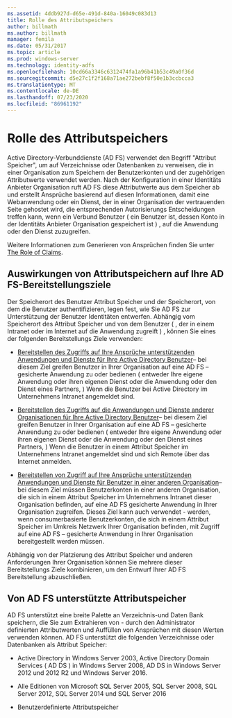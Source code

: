 ```yaml
---
ms.assetid: 4ddb927d-d65e-491d-840a-16049c083d13
title: Rolle des Attributspeichers
author: billmath
ms.author: billmath
manager: femila
ms.date: 05/31/2017
ms.topic: article
ms.prod: windows-server
ms.technology: identity-adfs
ms.openlocfilehash: 10cd66a3346c6312474fa1a96b41b53c49a0f36d
ms.sourcegitcommit: d5e27c1f2f168a71ae272bebf8f50e1b3ccbcca3
ms.translationtype: MT
ms.contentlocale: de-DE
ms.lasthandoff: 07/23/2020
ms.locfileid: "86961192"
---
```

# <a name="the-role-of-attribute-stores"></a>Rolle des Attributspeichers
Active Directory-Verbunddienste (AD FS) verwendet den Begriff "Attribut Speicher", um auf Verzeichnisse oder Datenbanken zu verweisen, die in einer Organisation zum Speichern der Benutzerkonten und der zugehörigen Attributwerte verwendet werden. Nach der Konfiguration in einer Identitäts Anbieter Organisation ruft AD FS diese Attributwerte aus dem Speicher ab und erstellt Ansprüche basierend auf diesen Informationen, damit eine Webanwendung oder ein Dienst, der in einer Organisation der vertrauenden Seite gehostet wird, die entsprechenden Autorisierungs Entscheidungen treffen kann, wenn ein Verbund Benutzer \( ein Benutzer ist, dessen Konto in der Identitäts Anbieter Organisation gespeichert ist \) , auf die Anwendung oder den Dienst zuzugreifen.  
  
Weitere Informationen zum Generieren von Ansprüchen finden Sie unter [The Role of Claims](The-Role-of-Claims.md).  
  
## <a name="how-attribute-stores-fit-in-with-your-ad-fs-deployment-goals"></a>Auswirkungen von Attributspeichern auf Ihre AD FS-Bereitstellungsziele  
Der Speicherort des Benutzer Attribut Speicher und der Speicherort, von dem die Benutzer authentifizieren, legen fest, wie Sie AD FS zur Unterstützung der Benutzer Identitäten entwerfen. Abhängig vom Speicherort des Attribut Speicher und von dem Benutzer \( , der in einem Intranet oder im Internet auf die Anwendung zugreift \) , können Sie eines der folgenden Bereitstellungs Ziele verwenden:  
  
-   [Bereitstellen des Zugriffs auf Ihre Ansprüche unterstützenden Anwendungen und Dienste für Ihre Active Directory Benutzer](/previous-versions/windows/it-pro/windows-server-2012-R2-and-2012/dd807071(v=ws.11))– bei diesem Ziel greifen Benutzer in Ihrer Organisation auf eine AD FS – gesicherte Anwendung zu oder bedienen \( entweder Ihre eigene Anwendung oder ihren eigenen Dienst oder die Anwendung oder den Dienst eines Partners, \) Wenn die Benutzer bei Active Directory im Unternehmens Intranet angemeldet sind.  
  
-   [Bereitstellen des Zugriffs auf die Anwendungen und Dienste anderer Organisationen für Ihre Active Directory Benutzer](/previous-versions/windows/it-pro/windows-server-2012-R2-and-2012/dd807123(v=ws.11))– bei diesem Ziel greifen Benutzer in Ihrer Organisation auf eine AD FS – gesicherte Anwendung zu oder bedienen \( entweder Ihre eigene Anwendung oder ihren eigenen Dienst oder die Anwendung oder den Dienst eines Partners, \) Wenn die Benutzer in einem Attribut Speicher im Unternehmens Intranet angemeldet sind und sich Remote über das Internet anmelden.  
  
-   [Bereitstellen von Zugriff auf Ihre Ansprüche unterstützenden Anwendungen und Dienste für Benutzer in einer anderen Organisation](/previous-versions/windows/it-pro/windows-server-2012-R2-and-2012/dd807099(v=ws.11))– bei diesem Ziel müssen Benutzerkonten in einer anderen Organisation, die sich in einem Attribut Speicher im Unternehmens Intranet dieser Organisation befinden, auf eine AD FS gesicherte Anwendung in Ihrer Organisation zugreifen. Dieses Ziel kann auch verwendet \- werden, wenn consumerbasierte Benutzerkonten, die sich in einem Attribut Speicher im Umkreis Netzwerk Ihrer Organisation befinden, mit Zugriff auf eine AD FS – gesicherte Anwendung in Ihrer Organisation bereitgestellt werden müssen.  
  
Abhängig von der Platzierung des Attribut Speicher und anderen Anforderungen Ihrer Organisation können Sie mehrere dieser Bereitstellungs Ziele kombinieren, um den Entwurf Ihrer AD FS Bereitstellung abzuschließen.  
  
## <a name="attribute-stores-that-are-supported-by-ad-fs"></a>Von AD FS unterstützte Attributspeicher  
AD FS unterstützt eine breite Palette an Verzeichnis-und Daten Bank speichern, die Sie zum Extrahieren von \- durch den Administrator definierten Attributwerten und Auffüllen von Ansprüchen mit diesen Werten verwenden können. AD FS unterstützt die folgenden Verzeichnisse oder Datenbanken als Attribut Speicher:  
  
-   Active Directory in Windows Server 2003, Active Directory Domain Services \( AD DS \) in Windows Server 2008, AD DS in Windows Server 2012 und 2012 R2 und Windows Server 2016. 
  
-   Alle Editionen von Microsoft SQL Server 2005, SQL Server 2008, SQL Server 2012, SQL Server 2014 und SQL Server 2016  
  
-   Benutzerdefinierte Attributspeicher  
  
